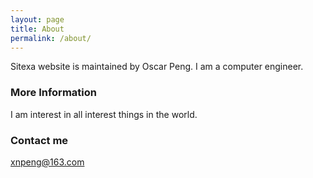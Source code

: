 ```yaml
---
layout: page
title: About
permalink: /about/
---
```


Sitexa website is maintained by Oscar Peng. I am a computer engineer.

### More Information

I am interest in all interest things in the world.

### Contact me

[xnpeng@163.com](mailto:xnpeng@163.com)